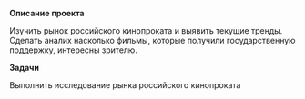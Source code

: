 **Описание проекта**


Изучить рынок российского кинопроката и выявить текущие тренды. Сделать аналих насколько  фильмы, которые получили государственную поддержку, интересны зрителю. 


**Задачи**


Выполнить исследование рынка российского кинопроката
